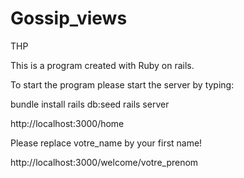 # Gossip_views
THP

This is a program created with Ruby on rails.

To start the program please start the server by typing:

bundle install
rails db:seed
rails server

http://localhost:3000/home

Please replace votre_name by your first name!

http://localhost:3000/welcome/votre_prenom